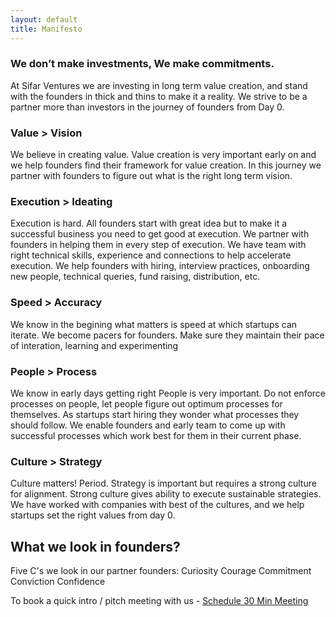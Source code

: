 ```yaml
---
layout: default
title: Manifesto
---
```


### We don’t make investments, We make commitments. ###

At Sifar Ventures we are investing in long term value creation, and stand with the founders in thick and thins to make it a reality. We strive to be a partner more than investors in the journey of founders from Day 0.

### Value > Vision ###

We believe in creating value. Value creation is very important early on and we help founders find their framework for value creation. In this journey we partner with founders to figure out what is the right long term vision. 

### Execution > Ideating ###
Execution is hard. All founders start with great idea but to make it a successful business you need to get good at execution. We partner with founders in helping them in every step of execution. We have team with right technical skills, experience and connections to help accelerate execution. We help founders with hiring, interview practices, onboarding new people, technical queries, fund raising, distribution, etc.

### Speed > Accuracy ###
We know in the begining what matters is speed at which startups can iterate. We become pacers for founders. Make sure they maintain their pace of interation, learning and experimenting

### People > Process ###
We know in early days getting right People is very important. Do not enforce processes on people, let people figure out optimum processes for themselves. As startups start hiring they wonder what processes they should follow. We enable founders and early team to come up with successful processes which work best for them in their current phase. 

### Culture > Strategy ###
Culture matters! Period. Strategy is important but requires a strong culture for alignment. Strong culture gives ability to execute sustainable strategies. We have worked with companies with best of the cultures, and we help startups set the right values from day 0.

## What we look in founders? ##
Five C's we look in our partner founders:
Curiosity
Courage
Commitment
Conviction
Confidence



To book a quick intro / pitch meeting with us - [Schedule 30 Min Meeting](https://cal.com/sifarvc/intro)

